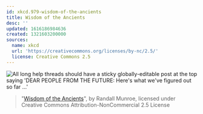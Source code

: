 ```yaml
---
id: xkcd.979-wisdom-of-the-ancients
title: Wisdom of the Ancients
desc: ''
updated: 1616186984636
created: 1321603200000
sources:
  name: xkcd
  url: 'https://creativecommons.org/licenses/by-nc/2.5/'
  license: Creative Commons 2.5
---
```

![All long help threads should have a sticky globally-editable post at the top saying 'DEAR PEOPLE FROM THE FUTURE: Here's what we've figured out so far ...'](https://imgs.xkcd.com/comics/wisdom_of_the_ancients.png)
> "[Wisdom of the Ancients](https://xkcd.com/979/)", by Randall Munroe, licensed under Creative Commons Attribution-NonCommercial 2.5 License
